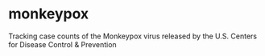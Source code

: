 # monkeypox
Tracking case counts of the Monkeypox virus released by the U.S. Centers for Disease Control &amp; Prevention
